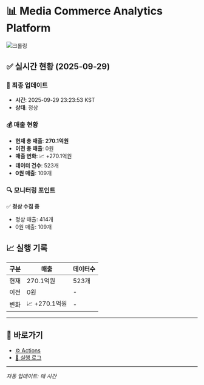 # 📊 Media Commerce Analytics Platform

![크롤링](https://img.shields.io/badge/크롤링-정상-green)

## ✅ 실시간 현황 (2025-09-29)

### 📍 최종 업데이트
- **시간**: 2025-09-29 23:23:53 KST
- **상태**: 정상

### 💰 매출 현황
- **현재 총 매출**: **270.1억원**
- **이전 총 매출**: 0원
- **매출 변화**: 📈 +270.1억원
- **데이터 건수**: 523개
- **0원 매출**: 109개

### 🔍 모니터링 포인트

✅ **정상 수집 중**
- 정상 매출: 414개
- 0원 매출: 109개


## 📈 실행 기록

| 구분 | 매출 | 데이터수 |
|------|------|----------|
| 현재 | 270.1억원 | 523개 |
| 이전 | 0원 | - |
| 변화 | 📈 +270.1억원 | - |

---

## 🔗 바로가기

- [⚙️ Actions](../../actions)
- [📝 실행 로그](../../actions/workflows/daily_scraping.yml)

---

*자동 업데이트: 매 시간*
